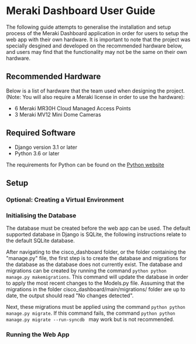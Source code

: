 # Meraki Dashboard User Guide
The following guide attempts to generalise the installation and setup process of the Meraki Dashboard application in order for users to setup the web app with their own hardware. It is important to note that the project was specially desgined and developed on the recommended hardware below, and users may find that the functionality may not be the same on their own hardware.

## Recommended Hardware
Below is a list of hardware that the team used when designing the project. (Note: You will also require a Meraki license in order to use the hardware):
- 6 Meraki MR30H Cloud Managed Access Points
- 3 Meraki MV12 Mini Dome Cameras

## Required Software
- Django version 3.1 or later
- Python 3.6 or later  

The requirements for Python can be found on the [Python website](https://www.python.org/)

## Setup
### Optional: Creating a Virtual Environment


### Initialising the Database
The database must be created before the web app can be used. The default supported database in Django is SQLite, the following instructions relate to the default SQLite database.


After navigating to the cisco\_dashboard folder, or the folder containing the "manage.py" file, the first step is to create the database and migrations for the database as the database does not currently exist. The database and migrations can be created by running the command ```python python manage.py makemigrations```. This command will update the database in order to apply the most recent changes to the Models.py file. Assuming that the migrations in the folder cisco\_dashboard/main/migrations/ folder are up to date, the output should read "No changes detected".


Next, these migrations must be applied using the command ```python python manage.py migrate```. If this command fails, the command ```python python manage.py migrate --run-syncdb ``` may work but is not recommended.

### Running the Web App
